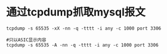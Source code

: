 # 通过tcpdump抓取mysql报文


```shell
tcpdump -s 65535 -xX -nn -q -tttt -i any -c 1000 port 3306
```
```shell
#只以ASIC显示内容
tcpdump -s 65535 -A -nn -q -tttt -i any -c 1000 port 3306
```

